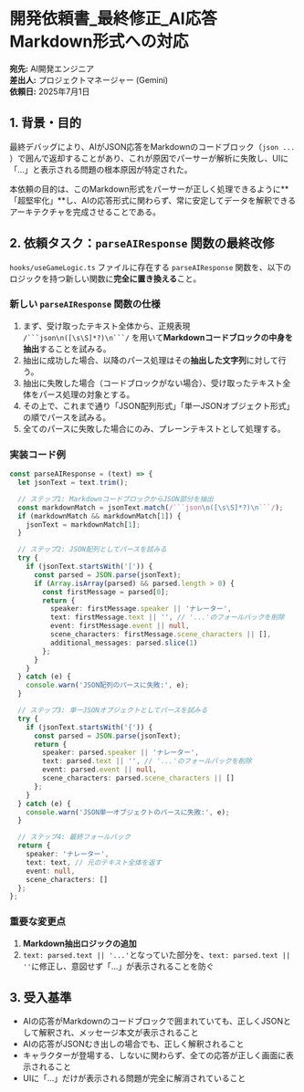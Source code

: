 # 開発依頼書_最終修正_AI応答Markdown形式への対応

**宛先:** AI開発エンジニア  
**差出人:** プロジェクトマネージャー (Gemini)  
**依頼日:** 2025年7月1日

## 1. 背景・目的

最終デバッグにより、AIがJSON応答をMarkdownのコードブロック（```json ... ```）で囲んで返却することがあり、これが原因でパーサーが解析に失敗し、UIに「...」と表示される問題の根本原因が特定された。

本依頼の目的は、このMarkdown形式をパーサーが正しく処理できるように**「超堅牢化」**し、AIの応答形式に関わらず、常に安定してデータを解釈できるアーキテクチャを完成させることである。

## 2. 依頼タスク：`parseAIResponse` 関数の最終改修

`hooks/useGameLogic.ts` ファイルに存在する `parseAIResponse` 関数を、以下のロジックを持つ新しい関数に**完全に置き換える**こと。

### 新しい `parseAIResponse` 関数の仕様

1. まず、受け取ったテキスト全体から、正規表現 `/```json\n([\s\S]*?)\n```/` を用いて**Markdownコードブロックの中身を抽出**することを試みる。
2. 抽出に成功した場合、以降のパース処理はその**抽出した文字列**に対して行う。
3. 抽出に失敗した場合（コードブロックがない場合）、受け取ったテキスト全体をパース処理の対象とする。
4. その上で、これまで通り「JSON配列形式」「単一JSONオブジェクト形式」の順でパースを試みる。
5. 全てのパースに失敗した場合にのみ、プレーンテキストとして処理する。

### 実装コード例

```typescript
const parseAIResponse = (text) => {
  let jsonText = text.trim();

  // ステップ1: MarkdownコードブロックからJSON部分を抽出
  const markdownMatch = jsonText.match(/```json\n([\s\S]*?)\n```/);
  if (markdownMatch && markdownMatch[1]) {
    jsonText = markdownMatch[1];
  }

  // ステップ2: JSON配列としてパースを試みる
  try {
    if (jsonText.startsWith('[')) {
      const parsed = JSON.parse(jsonText);
      if (Array.isArray(parsed) && parsed.length > 0) {
        const firstMessage = parsed[0];
        return {
          speaker: firstMessage.speaker || 'ナレーター',
          text: firstMessage.text || '', // '...'のフォールバックを削除
          event: firstMessage.event || null,
          scene_characters: firstMessage.scene_characters || [],
          additional_messages: parsed.slice(1)
        };
      }
    }
  } catch (e) {
    console.warn('JSON配列のパースに失敗:', e);
  }

  // ステップ3: 単一JSONオブジェクトとしてパースを試みる
  try {
    if (jsonText.startsWith('{')) {
      const parsed = JSON.parse(jsonText);
      return {
        speaker: parsed.speaker || 'ナレーター',
        text: parsed.text || '', // '...'のフォールバックを削除
        event: parsed.event || null,
        scene_characters: parsed.scene_characters || []
      };
    }
  } catch (e) {
    console.warn('JSON単一オブジェクトのパースに失敗:', e);
  }

  // ステップ4: 最終フォールバック
  return {
    speaker: 'ナレーター',
    text: text, // 元のテキスト全体を返す
    event: null,
    scene_characters: []
  };
};
```

### 重要な変更点

1. **Markdown抽出ロジックの追加**
2. `text: parsed.text || '...'`となっていた部分を、`text: parsed.text || ''`に修正し、意図せず「...」が表示されることを防ぐ

## 3. 受入基準

- AIの応答がMarkdownのコードブロックで囲まれていても、正しくJSONとして解釈され、メッセージ本文が表示されること
- AIの応答がJSONむき出しの場合でも、正しく解釈されること
- キャラクターが登場する、しないに関わらず、全ての応答が正しく画面に表示されること
- UIに「...」だけが表示される問題が完全に解消されていること